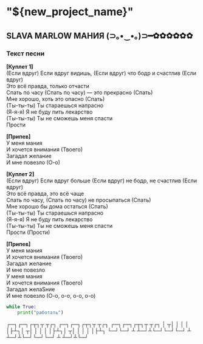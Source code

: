 # "${new_project_name}"

## SLAVA MARLOW МАНИЯ (⊃｡•‌‿•‌｡)⊃━✿✿✿✿✿✿

### Текст песни

__[Куплет 1]__  
(Если вдруг) Если вдруг видишь, (Если вдруг) что бодр и счастлив (Если вдруг)  
Это всё правда, только отчасти  
Спать по часу (Спать по часу) — это прекрасно (Спать)  
Мне хорошо, хоть это опасно (Спать)  
(Ты-ты-ты) Ты стараешься напрасно  
(Я-я-я) Я не буду пить лекарство  
(Ты-ты-ты) Ты не сможешь меня спасти  
Прости  

__[Припев]__  
У меня мания  
И хочется внимания (Твоего)  
Загадал желание  
И мне повезло (О-о)  

__[Куплет 2]__  
(Если вдруг) Если вдруг больше (Если вдруг) не бодр, не счастлив (Если вдруг)  
Это всё правда, это всё чаще  
Спать по часу, (Спать по часу) не просыпаться (Спать)  
Мне хорошо бы дома остаться (Спать)  
(Ты-ты-ты) Ты стараешься напрасно  
(Я-я-я) Я не буду пить лекарство  
(Ты-ты-ты) Ты не сможешь меня спасти  
Прости (Прости)  

__[Припев]__  
У меня мания  
И хочется внимания (Твоего)  
Загадал желание  
И мне повезло  
У меня мания  
И хочется внимания (Твоего)  
Загадал желаSние  
И мне повезло (О-о, о-о, о-о, о-о)

```python
while True:
    print("работать")
```


┌─┐┌─┐┌┬┐┬  ┬┌┐ ┌─┐┌─┐┌┬┐┬  ┬┌┐ ┌─┐┌─┐┌┬┐┬  ┬┌┐ 
│ ┬│ │ │ │  │├┴┐│ ┬│ │ │ │  │├┴┐│ ┬│ │ │ │  │├┴┐
└─┘└─┘ ┴ ┴─┘┴└─┘└─┘└─┘ ┴ ┴─┘┴└─┘└─┘└─┘ ┴ ┴─┘┴└─┘

